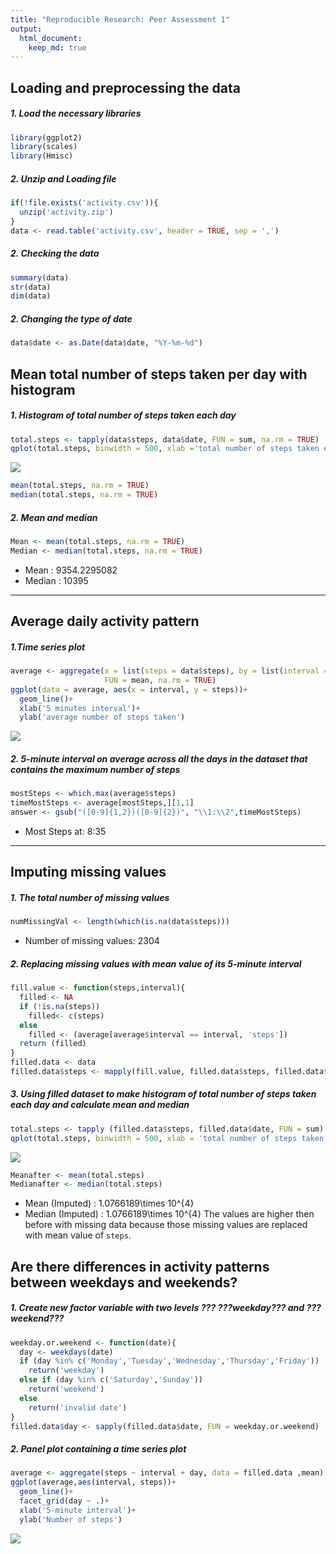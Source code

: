 ```yaml
---
title: "Reproducible Research: Peer Assessment 1"
output: 
  html_document:
    keep_md: true
---
```



## Loading and preprocessing the data
##### 1. Load the necessary libraries

```r
library(ggplot2)
library(scales)
library(Hmisc)
```
##### 2. Unzip and Loading file

```r
if(!file.exists('activity.csv')){
  unzip('activity.zip')
}
data <- read.table('activity.csv', header = TRUE, sep = ',')
```
##### 2. Checking the data

```r
summary(data)
str(data)
dim(data)
```
##### 2. Changing the type of date

```r
data$date <- as.Date(data$date, "%Y-%m-%d")
```
## Mean total number of steps taken per day with histogram
##### 1. Histogram of total number of steps taken each day

```r
total.steps <- tapply(data$steps, data$date, FUN = sum, na.rm = TRUE)
qplot(total.steps, binwidth = 500, xlab ='total number of steps taken each day', ylab = 'Frequency with binwidth = 500')
```

![](Figs/total_steps_per_day-1.png)<!-- -->

```r
mean(total.steps, na.rm = TRUE)
median(total.steps, na.rm = TRUE)
```
##### 2. Mean and median

```r
Mean <- mean(total.steps, na.rm = TRUE)
Median <- median(total.steps, na.rm = TRUE)
```
* Mean     : 9354.2295082
* Median   : 10395

----

## Average daily activity pattern
##### 1.Time series plot

```r
average <- aggregate(x = list(steps = data$steps), by = list(interval = data$interval),
                     FUN = mean, na.rm = TRUE)
ggplot(data = average, aes(x = interval, y = steps))+
  geom_line()+
  xlab('5 minutes interval')+
  ylab('average number of steps taken')
```

![](Figs/average_steps_taken-1.png)<!-- -->

##### 2. 5-minute interval on average across all the days in the dataset that contains the maximum number of steps

```r
mostSteps <- which.max(average$steps)
timeMostSteps <- average[mostSteps,][1,1]
answer <- gsub("([0-9]{1,2})([0-9]{2})", "\\1:\\2",timeMostSteps)
```
* Most Steps at: 8:35

----

## Imputing missing values
##### 1. The total number of missing values

```r
numMissingVal <- length(which(is.na(data$steps)))
```
* Number of missing values: 2304

##### 2. Replacing missing values with mean value of its 5-minute interval

```r
fill.value <- function(steps,interval){
  filled <- NA
  if (!is.na(steps))
    filled<- c(steps)
  else
    filled <- (average[average$interval == interval, 'steps'])
  return (filled)
}
filled.data <- data
filled.data$steps <- mapply(fill.value, filled.data$steps, filled.data$interval)
```
##### 3. Using filled dataset to make histogram of total number of steps taken each day and calculate mean and median

```r
total.steps <- tapply (filled.data$steps, filled.data$date, FUN = sum)
qplot(total.steps, binwidth = 500, xlab = 'total number of steps taken each day')
```

![](Figs/total_steps_per_day_after_filling_missing_values-1.png)<!-- -->

```r
Meanafter <- mean(total.steps)
Medianafter <- median(total.steps)
```
* Mean (Imputed)    : 1.0766189\times 10^{4}
* Median (Imputed)  : 1.0766189\times 10^{4}
The values are higher then before with missing data because those missing values are replaced with mean value of `steps`.

## Are there differences in activity patterns between weekdays and weekends?
##### 1. Create new factor variable with two levels ??? ???weekday??? and ???weekend???

```r
weekday.or.weekend <- function(date){
  day <- weekdays(date)
  if (day %in% c('Monday','Tuesday','Wednesday','Thursday','Friday'))
    return('weekday')
  else if (day %in% c('Saturday','Sunday'))
    return('weekend')
  else
    return('invalid date')
}
filled.data$day <- sapply(filled.data$date, FUN = weekday.or.weekend)
```
##### 2. Panel plot containing a time series plot

```r
average <- aggregate(steps ~ interval + day, data = filled.data ,mean)
ggplot(average,aes(interval, steps))+
  geom_line()+
  facet_grid(day ~ .)+
  xlab('5-minute interval')+
  ylab('Number of steps')
```

![](Figs/steps_Vs_interval_on_weekday_and_weekend-1.png)<!-- -->

